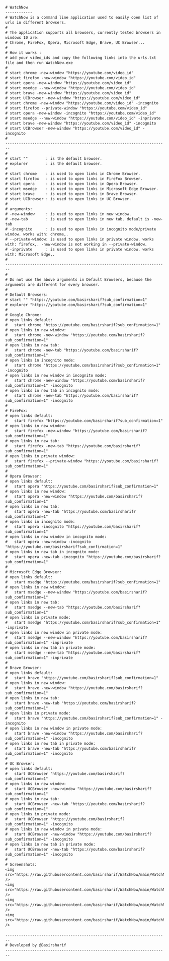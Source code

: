 
	# WatchNow
	------------
	# WatchNow is a command line application used to easily open list of urls in different browsers.
	#
	# The application supports all browsers, currently tested browsers in windows 10 are:
	# Chrome, FireFox, Opera, Microsoft Edge, Brave, UC Browser...
	#
	# How it works : 
	# add your video_ids and copy the following links into the urls.txt file and then run WatchNow.exe
	#
	# start chrome -new-window "https://youtube.com/video_id"
	# start firefox -new-window "https://youtube.com/video_id"
	# start opera -new-window "https://youtube.com/video_id"
	# start msedge --new-window "https://youtube.com/video_id"
	# start brave -new-window "https://youtube.com/video_id"
	# start UCBrowser -new-window "https://youtube.com/video_id"
	# start chrome -new-window "https://youtube.com/video_id" -incognito
	# start firefox --private-window "https://youtube.com/video_id"
	# start opera -new-window -incognito "https://youtube.com/video_id"
	# start msedge --new-window "https://youtube.com/video_id" -inprivate
	# start brave -new-window "https://youtube.com/video_id" -incognito
	# start UCBrowser -new-window "https://youtube.com/video_id" -incognito
	#
	------------------------------------------------------------------------
	#
	# start ""        : is the default browser.
	# explorer        : is the default browser.
	#
	# start chrome    : is used to open links in Chrome Browser.
	# start firefox   : is used to open links in FireFox Browser.
	# start opera     : is used to open links in Opera Browser.
	# start msedge    : is used to open links in Microsoft Edge Browser.
	# start brave     : is used to open links in Brave Browser.
	# start UCBrowser : is used to open links in UC Browser.
	# 
	# arguments:
	# -new-window     : is used to open links in new window.
	# -new-tab        : is used to open links in new tab. default is -new-tab
	# -incognito      : is used to open links in incognito mode/private window. works with: chrome,.
	# --private-window: is used to open links in private window. works with: firefox,. -new-window is not working in --private-window.
	# -inprivate      : is used to open links in private window. works with: Microsoft Edge,.
	#
	------------------------------------------------------------------------
	# 
	# Do not use the above arguments in Default Browsers, because the arguments are different for every browser.
	#
	# Default Browsers:
	# start "" "https://youtube.com/basirsharif?sub_confirmation=1"
	# explorer "https://youtube.com/basirsharif?sub_confirmation=1"
	# 
	# Google Chrome:
	# open links default:
	# 	start chrome "https://youtube.com/basirsharif?sub_confirmation=1"
	# open links in new window:
	# 	start chrome -new-window "https://youtube.com/basirsharif?sub_confirmation=1"
	# open links in new tab:
	# 	start chrome -new-tab "https://youtube.com/basirsharif?sub_confirmation=1"
	# open links in incognito mode:
	# 	start chrome "https://youtube.com/basirsharif?sub_confirmation=1" -incognito
	# open links in new window in incognito mode:
	# 	start chrome -new-window "https://youtube.com/basirsharif?sub_confirmation=1" -incognito
	# open links in new tab in incognito mode:
	# 	start chrome -new-tab "https://youtube.com/basirsharif?sub_confirmation=1" -incognito
	# 
	# FireFox:
	# open links default:
	# 	start firefox "https://youtube.com/basirsharif?sub_confirmation=1"
	# open links in new window:
	# 	start firefox -new-window "https://youtube.com/basirsharif?sub_confirmation=1"
	# open links in new tab:
	# 	start firefox -new-tab "https://youtube.com/basirsharif?sub_confirmation=1"
	# open links in private window:
	# 	start firefox --private-window "https://youtube.com/basirsharif?sub_confirmation=1"
	# 
	# Opera Browser:
	# open links default:
	# 	start opera "https://youtube.com/basirsharif?sub_confirmation=1"
	# open links in new window:
	# 	start opera -new-window "https://youtube.com/basirsharif?sub_confirmation=1"
	# open links in new tab:
	# 	start opera -new-tab "https://youtube.com/basirsharif?sub_confirmation=1"
	# open links in incognito mode:
	# 	start opera -incognito "https://youtube.com/basirsharif?sub_confirmation=1"
	# open links in new window in incognito mode:
	# 	start opera -new-window -incognito "https://youtube.com/basirsharif?sub_confirmation=1"
	# open links in new tab in incognito mode:
	# 	start opera -new-tab -incognito "https://youtube.com/basirsharif?sub_confirmation=1"
	# 
	# Microsoft Edge Browser:
	# open links default:
	# 	start msedge "https://youtube.com/basirsharif?sub_confirmation=1"
	# open links in new window:
	# 	start msedge --new-window "https://youtube.com/basirsharif?sub_confirmation=1"
	# open links in new tab:
	# 	start msedge --new-tab "https://youtube.com/basirsharif?sub_confirmation=1"
	# open links in private mode:
	# 	start msedge "https://youtube.com/basirsharif?sub_confirmation=1" -inprivate		
	# open links in new window in private mode:
	# 	start msedge --new-window "https://youtube.com/basirsharif?sub_confirmation=1" -inprivate
	# open links in new tab in private mode:
	# 	start msedge --new-tab "https://youtube.com/basirsharif?sub_confirmation=1" -inprivate
	# 
	# Brave Browser:
	# open links default:
	# 	start brave "https://youtube.com/basirsharif?sub_confirmation=1"
	# open links in new window:
	# 	start brave -new-window "https://youtube.com/basirsharif?sub_confirmation=1"
	# open links in new tab:
	# 	start brave -new-tab "https://youtube.com/basirsharif?sub_confirmation=1"
	# open links in private mode:
	# 	start brave "https://youtube.com/basirsharif?sub_confirmation=1" -incognito
	# open links in new window in private mode:
	# 	start brave -new-window "https://youtube.com/basirsharif?sub_confirmation=1" -incognito
	# open links in new tab in private mode:
	# 	start brave -new-tab "https://youtube.com/basirsharif?sub_confirmation=1" -incognito
	# 
	# UC Browser:
	# open links default:
	# 	start UCBrowser "https://youtube.com/basirsharif?sub_confirmation=1"
	# open links in new window:
	# 	start UCBrowser -new-window "https://youtube.com/basirsharif?sub_confirmation=1"
	# open links in new tab:
	# 	start UCBrowser -new-tab "https://youtube.com/basirsharif?sub_confirmation=1"
	# open links in private mode:
	# 	start UCBrowser "https://youtube.com/basirsharif?sub_confirmation=1" -incognito
	# open links in new window in private mode:
	# 	start UCBrowser -new-window "https://youtube.com/basirsharif?sub_confirmation=1" -incognito
	# open links in new tab in private mode:
	# 	start UCBrowser -new-tab "https://youtube.com/basirsharif?sub_confirmation=1" -incognito
	# 
	# Screenshots:
	<img src="https://raw.githubusercontent.com/basirsharif/WatchNow/main/WatchNow/images/001.jpg" />
	<img src="https://raw.githubusercontent.com/basirsharif/WatchNow/main/WatchNow/images/002.jpg" />
	<img src="https://raw.githubusercontent.com/basirsharif/WatchNow/main/WatchNow/images/003.jpg" />
	<img src="https://raw.githubusercontent.com/basirsharif/WatchNow/main/WatchNow/images/004.jpg" />
	
	------------------------------------------------------------------------
	# Developed by @Basirsharif
	------------------------------------------------------------------------


